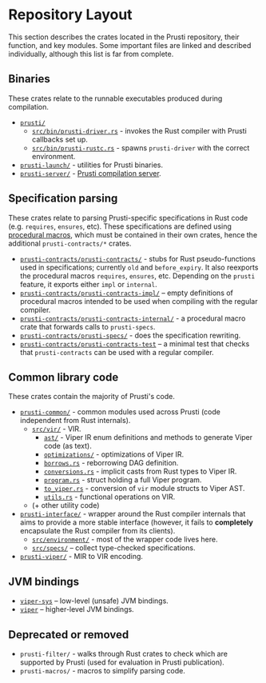 # Repository Layout

This section describes the crates located in the Prusti repository, their function, and key modules. Some important files are linked and described individually, although this list is far from complete.

## Binaries

These crates relate to the runnable executables produced during compilation.

 - [`prusti/`](https://github.com/viperproject/prusti-dev/tree/9ca9cd1b9bcfd9870691fa5a7a957a90987ba4af/prusti)
   - [`src/bin/prusti-driver.rs`](https://github.com/viperproject/prusti-dev/blob/9ca9cd1b9bcfd9870691fa5a7a957a90987ba4af/prusti/src/bin/prusti-driver.rs) - invokes the Rust compiler with Prusti callbacks set up.
   - [`src/bin/prusti-rustc.rs`](https://github.com/viperproject/prusti-dev/blob/9ca9cd1b9bcfd9870691fa5a7a957a90987ba4af/prusti/src/bin/prusti-rustc.rs) - spawns `prusti-driver` with the correct environment.
 - [`prusti-launch/`](https://github.com/viperproject/prusti-dev/tree/9ca9cd1b9bcfd9870691fa5a7a957a90987ba4af/prusti-launch) - utilities for Prusti binaries.
 - [`prusti-server/`](https://github.com/viperproject/prusti-dev/tree/9ca9cd1b9bcfd9870691fa5a7a957a90987ba4af/prusti-server) - [Prusti compilation server](pipeline/viper.md#prusti-server).

## Specification parsing

These crates relate to parsing Prusti-specific specifications in Rust code (e.g. `requires`, `ensures`, etc). These specifications are defined using [procedural macros](https://doc.rust-lang.org/reference/procedural-macros.html), which must be contained in their own crates, hence the additional `prusti-contracts/*` crates.

 - [`prusti-contracts/prusti-contracts/`](https://github.com/viperproject/prusti-dev/tree/9ca9cd1b9bcfd9870691fa5a7a957a90987ba4af/prusti-contracts) - stubs for Rust pseudo-functions used in specifications; currently `old` and `before_expiry`. It also reexports the procedural macros `requires`, `ensures`, etc. Depending on the `prusti` feature, it exports either `impl` or `internal`.
 - [`prusti-contracts/prusti-contracts-impl/`](https://github.com/viperproject/prusti-dev/tree/9ca9cd1b9bcfd9870691fa5a7a957a90987ba4af/prusti-contracts-impl) – empty definitions of procedural macros intended to be used when compiling with the regular compiler.
 - [`prusti-contracts/prusti-contracts-internal/`](https://github.com/viperproject/prusti-dev/tree/9ca9cd1b9bcfd9870691fa5a7a957a90987ba4af/prusti-contracts-internal) - a procedural macro crate that forwards calls to `prusti-specs`.
 - [`prusti-contracts/prusti-specs/`](https://github.com/viperproject/prusti-dev/tree/9ca9cd1b9bcfd9870691fa5a7a957a90987ba4af/prusti-specs) - does the specification rewriting.
 - [`prusti-contracts/prusti-contracts-test`](https://github.com/viperproject/prusti-dev/tree/9ca9cd1b9bcfd9870691fa5a7a957a90987ba4af/prusti-contracts-test) – a minimal test that checks that `prusti-contracts` can be used with a regular compiler.

## Common library code

These crates contain the majority of Prusti's code.

 - [`prusti-common/`](https://github.com/viperproject/prusti-dev/tree/9ca9cd1b9bcfd9870691fa5a7a957a90987ba4af/prusti-common) - common modules used across Prusti (code independent from Rust internals).
   - [`src/vir/`](https://github.com/viperproject/prusti-dev/tree/9ca9cd1b9bcfd9870691fa5a7a957a90987ba4af/prusti-common/src/vir) - VIR.
     - [`ast/`](https://github.com/viperproject/prusti-dev/tree/9ca9cd1b9bcfd9870691fa5a7a957a90987ba4af/prusti-common/src/vir/ast) - Viper IR enum definitions and methods to generate Viper code (as text).
     - [`optimizations/`](https://github.com/viperproject/prusti-dev/tree/9ca9cd1b9bcfd9870691fa5a7a957a90987ba4af/prusti-common/src/vir/optimizations) - optimizations of Viper IR.
     - [`borrows.rs`](https://github.com/viperproject/prusti-dev/blob/9ca9cd1b9bcfd9870691fa5a7a957a90987ba4af/prusti-common/src/vir/borrows.rs) - reborrowing DAG definition.
     - [`conversions.rs`](https://github.com/viperproject/prusti-dev/blob/9ca9cd1b9bcfd9870691fa5a7a957a90987ba4af/prusti-common/src/vir/conversions.rs) - implicit casts from Rust types to Viper IR.
     - [`program.rs`](https://github.com/viperproject/prusti-dev/blob/9ca9cd1b9bcfd9870691fa5a7a957a90987ba4af/prusti-common/src/vir/program.rs) - struct holding a full Viper program.
     - [`to_viper.rs`](https://github.com/viperproject/prusti-dev/blob/9ca9cd1b9bcfd9870691fa5a7a957a90987ba4af/prusti-common/src/vir/to_viper.rs) - conversion of `vir` module structs to Viper AST.
     - [`utils.rs`](https://github.com/viperproject/prusti-dev/blob/9ca9cd1b9bcfd9870691fa5a7a957a90987ba4af/prusti-common/src/vir/utils.rs) - functional operations on VIR.
   - (+ other utility code)
 - [`prusti-interface/`](https://github.com/viperproject/prusti-dev/tree/9ca9cd1b9bcfd9870691fa5a7a957a90987ba4af/prusti-interface) - wrapper around the Rust compiler internals that aims to provide a more stable interface (however, it fails to **completely** encapsulate the Rust compiler from its clients).
   - [`src/environment/`](https://github.com/viperproject/prusti-dev/tree/9ca9cd1b9bcfd9870691fa5a7a957a90987ba4af/prusti-interface/src/environment) - most of the wrapper code lives here.
   - [`src/specs/`](https://github.com/viperproject/prusti-dev/tree/9ca9cd1b9bcfd9870691fa5a7a957a90987ba4af/prusti-interface/src/specs) – collect type-checked specifications.
 - [`prusti-viper/`](https://github.com/viperproject/prusti-dev/tree/9ca9cd1b9bcfd9870691fa5a7a957a90987ba4af/prusti-viper) - MIR to VIR encoding.

## JVM bindings

- [`viper-sys`](https://github.com/viperproject/prusti-dev/tree/9ca9cd1b9bcfd9870691fa5a7a957a90987ba4af/viper-sys) – low-level (unsafe) JVM bindings.
- [`viper`](https://github.com/viperproject/prusti-dev/tree/9ca9cd1b9bcfd9870691fa5a7a957a90987ba4af/viper) – higher-level JVM bindings.

## Deprecated or removed

 - `prusti-filter/` - walks through Rust crates to check which are supported by Prusti (used for evaluation in Prusti publication).
 - `prusti-macros/` - macros to simplify parsing code.
